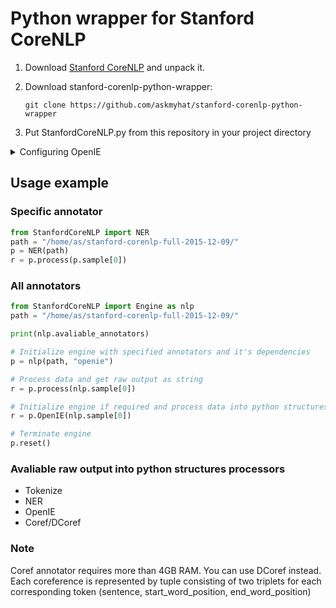 # Python wrapper for Stanford CoreNLP

1. Download [Stanford CoreNLP](http://stanfordnlp.github.io/CoreNLP/) and unpack it.
2. Download stanford-corenlp-python-wrapper:

    `git clone https://github.com/askmyhat/stanford-corenlp-python-wrapper`

3. Put StanfordCoreNLP.py from this repository in your project directory

<details> 
  <summary>Configuring OpenIE</summary>
There isn't prompt string in OpenIE shell so we have to add it.
Execute this in CoreNLP root to get sources:

    mkdir src
    cd src
    jar -xf ../stanford-corenlp-3.6.0-sources.jar 
    cd ..
    
Edit file `./src/edu/stanford/nlp/naturalli/OpenIE.java`:

```diff
    724     if (filesToProcess.length == 0) {
    725       // Running from stdin; one document per line.
-   726       System.err.println("Processing from stdin. Enter one sentence per line.");
+   726       System.err.print("NLP> ");
    727       Scanner scanner = new Scanner(System.in);
    728       String line;
    729       try {
    730         line = scanner.nextLine();
    731       } catch (NoSuchElementException e) {
    732         System.err.println("No lines found on standard in");
    733         return;
    734       }
    735       while (line != null) {
    736         processDocument(pipeline, "stdin", line);
    737         try {
+   738           System.err.print("NLP> ");
    739           line = scanner.nextLine();
    740         } catch (NoSuchElementException e) {
    741           return;
    742         }
    743       }
```

Recompile CoreNLP

    ant
    cd classes
    jar -cfm ../stanford-corenlp-3.6.0.jar ../src/META-INF/MANIFEST.MF edu
    cd ..

</details>

## Usage example

### Specific annotator

```python
from StanfordCoreNLP import NER
path = "/home/as/stanford-corenlp-full-2015-12-09/"
p = NER(path)
r = p.process(p.sample[0])
```

### All annotators

```python
from StanfordCoreNLP import Engine as nlp
path = "/home/as/stanford-corenlp-full-2015-12-09/"

print(nlp.avaliable_annotators)

# Initialize engine with specified annotators and it's dependencies
p = nlp(path, "openie")

# Process data and get raw output as string
r = p.process(nlp.sample[0])

# Initialize engine if required and process data into python structures
r = p.OpenIE(nlp.sample[0])

# Terminate engine
p.reset()
```

### Avaliable raw output into python structures processors
* Tokenize
* NER
* OpenIE
* Coref/DCoref

### Note
Coref annotator requires more than 4GB RAM. You can use DCoref instead.
Each coreference is represented by tuple consisting of two triplets for each corresponding token (sentence, start_word_position, end_word_position)
